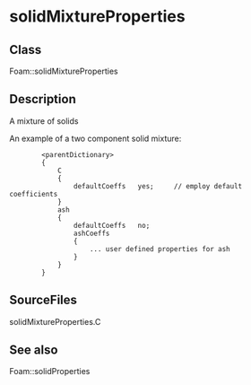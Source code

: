 # solidMixtureProperties 
## Class
Foam::solidMixtureProperties

## Description
A mixture of solids

An example of a two component solid mixture:
```
        <parentDictionary>
        {
            C
            {
                defaultCoeffs   yes;     // employ default coefficients
            }
            ash
            {
                defaultCoeffs   no;
                ashCoeffs
                {
                    ... user defined properties for ash
                }
            }
        }
```


## SourceFiles
solidMixtureProperties.C

## See also
Foam::solidProperties

